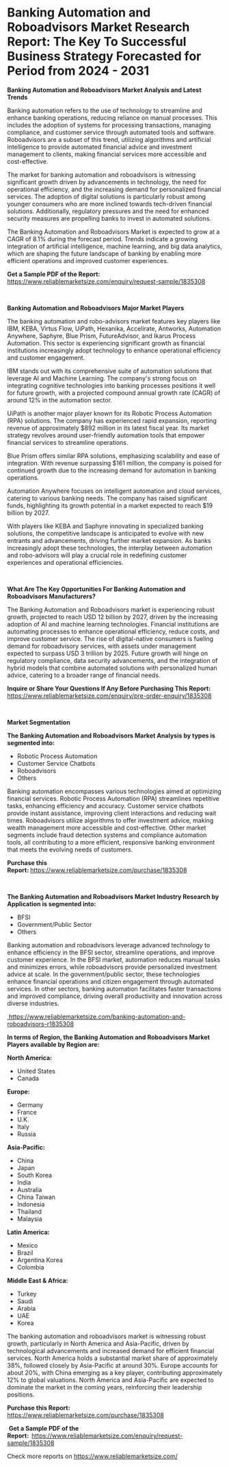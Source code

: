 <p><h1>Banking Automation and Roboadvisors Market Research Report: The Key To Successful Business Strategy Forecasted for Period from 2024 - 2031</h1></p><p><strong>Banking Automation and Roboadvisors Market Analysis and Latest Trends</strong></p>
<p><p>Banking automation refers to the use of technology to streamline and enhance banking operations, reducing reliance on manual processes. This includes the adoption of systems for processing transactions, managing compliance, and customer service through automated tools and software. Roboadvisors are a subset of this trend, utilizing algorithms and artificial intelligence to provide automated financial advice and investment management to clients, making financial services more accessible and cost-effective.</p><p>The market for banking automation and roboadvisors is witnessing significant growth driven by advancements in technology, the need for operational efficiency, and the increasing demand for personalized financial services. The adoption of digital solutions is particularly robust among younger consumers who are more inclined towards tech-driven financial solutions. Additionally, regulatory pressures and the need for enhanced security measures are propelling banks to invest in automated solutions.</p><p>The Banking Automation and Roboadvisors Market is expected to grow at a CAGR of 8.1% during the forecast period. Trends indicate a growing integration of artificial intelligence, machine learning, and big data analytics, which are shaping the future landscape of banking by enabling more efficient operations and improved customer experiences.</p></p>
<p><strong>Get a Sample PDF of the Report:&nbsp;</strong> <a href="https://www.reliablemarketsize.com/enquiry/request-sample/1835308?utm_campaign=1991&utm_medium=2&utm_source=Github&utm_content=ia&utm_term=31122024&utm_id=banking-automation-and-roboadvisors">https://www.reliablemarketsize.com/enquiry/request-sample/1835308</a></p>
<p>&nbsp;</p>
<p><strong>Banking Automation and Roboadvisors Major Market Players</strong></p>
<p><p>The banking automation and robo-advisors market features key players like IBM, KEBA, Virtus Flow, UiPath, Hexanika, Accelirate, Antworks, Automation Anywhere, Saphyre, Blue Prism, FutureAdvisor, and Ikarus Process Automation. This sector is experiencing significant growth as financial institutions increasingly adopt technology to enhance operational efficiency and customer engagement.</p><p>IBM stands out with its comprehensive suite of automation solutions that leverage AI and Machine Learning. The company's strong focus on integrating cognitive technologies into banking processes positions it well for future growth, with a projected compound annual growth rate (CAGR) of around 12% in the automation sector.</p><p>UiPath is another major player known for its Robotic Process Automation (RPA) solutions. The company has experienced rapid expansion, reporting revenue of approximately $892 million in its latest fiscal year. Its market strategy revolves around user-friendly automation tools that empower financial services to streamline operations.</p><p>Blue Prism offers similar RPA solutions, emphasizing scalability and ease of integration. With revenue surpassing $161 million, the company is poised for continued growth due to the increasing demand for automation in banking operations.</p><p>Automation Anywhere focuses on intelligent automation and cloud services, catering to various banking needs. The company has raised significant funds, highlighting its growth potential in a market expected to reach $19 billion by 2027.</p><p>With players like KEBA and Saphyre innovating in specialized banking solutions, the competitive landscape is anticipated to evolve with new entrants and advancements, driving further market expansion. As banks increasingly adopt these technologies, the interplay between automation and robo-advisors will play a crucial role in redefining customer experiences and operational efficiencies.</p></p>
<p>&nbsp;</p>
<p><strong>What Are The Key Opportunities For Banking Automation and Roboadvisors Manufacturers?</strong></p>
<p><p>The Banking Automation and Roboadvisors market is experiencing robust growth, projected to reach USD 12 billion by 2027, driven by the increasing adoption of AI and machine learning technologies. Financial institutions are automating processes to enhance operational efficiency, reduce costs, and improve customer service. The rise of digital-native consumers is fueling demand for roboadvisory services, with assets under management expected to surpass USD 3 trillion by 2025. Future growth will hinge on regulatory compliance, data security advancements, and the integration of hybrid models that combine automated solutions with personalized human advice, catering to a broader range of financial needs.</p></p>
<p><strong>Inquire or Share Your Questions If Any Before Purchasing This Report:</strong> <a href="https://www.reliablemarketsize.com/enquiry/pre-order-enquiry/1835308?utm_campaign=1991&utm_medium=2&utm_source=Github&utm_content=ia&utm_term=31122024&utm_id=banking-automation-and-roboadvisors">https://www.reliablemarketsize.com/enquiry/pre-order-enquiry/1835308</a></p>
<p>&nbsp;</p>
<p><strong>Market Segmentation</strong></p>
<p><strong>The Banking Automation and Roboadvisors Market Analysis by types is segmented into:</strong></p>
<p><ul><li>Robotic Process Automation</li><li>Customer Service Chatbots</li><li>Roboadvisors</li><li>Others</li></ul></p>
<p><p>Banking automation encompasses various technologies aimed at optimizing financial services. Robotic Process Automation (RPA) streamlines repetitive tasks, enhancing efficiency and accuracy. Customer service chatbots provide instant assistance, improving client interactions and reducing wait times. Roboadvisors utilize algorithms to offer investment advice, making wealth management more accessible and cost-effective. Other market segments include fraud detection systems and compliance automation tools, all contributing to a more efficient, responsive banking environment that meets the evolving needs of customers.</p></p>
<p><strong>Purchase this Report:&nbsp;</strong><a href="https://www.reliablemarketsize.com/purchase/1835308?utm_campaign=1991&utm_medium=2&utm_source=Github&utm_content=ia&utm_term=31122024&utm_id=banking-automation-and-roboadvisors">https://www.reliablemarketsize.com/purchase/1835308</a></p>
<p>&nbsp;</p>
<p><strong>The Banking Automation and Roboadvisors Market Industry Research by Application is segmented into:</strong></p>
<p><ul><li>BFSI</li><li>Government/Public Sector</li><li>Others</li></ul></p>
<p><p>Banking automation and roboadvisors leverage advanced technology to enhance efficiency in the BFSI sector, streamline operations, and improve customer experience. In the BFSI market, automation reduces manual tasks and minimizes errors, while roboadvisors provide personalized investment advice at scale. In the government/public sector, these technologies enhance financial operations and citizen engagement through automated services. In other sectors, banking automation facilitates faster transactions and improved compliance, driving overall productivity and innovation across diverse industries.</p></p>
<p><a href="https://www.reliablemarketsize.com/banking-automation-and-roboadvisors-r1835308?utm_campaign=1991&utm_medium=2&utm_source=Github&utm_content=ia&utm_term=31122024&utm_id=banking-automation-and-roboadvisors">&nbsp;https://www.reliablemarketsize.com/banking-automation-and-roboadvisors-r1835308</a></p>
<p><strong>In terms of Region, the Banking Automation and Roboadvisors Market Players available by Region are:</strong></p>
<p>
    <p> <strong> North America: </strong>
        <ul>
            <li>United States</li>
            <li>Canada</li>
        </ul>
        </p> 
    <p> <strong> Europe: </strong>
        <ul>
            <li>Germany</li>
            <li>France</li>
            <li>U.K.</li>
            <li>Italy</li>
            <li>Russia</li>
        </ul>
        </p> 
    <p> <strong> Asia-Pacific: </strong>
        <ul>
            <li>China</li>
            <li>Japan</li>
            <li>South Korea</li>
            <li>India</li>
            <li>Australia</li>
            <li>China Taiwan</li>
            <li>Indonesia</li>
            <li>Thailand</li>
            <li>Malaysia</li>
        </ul>
        </p> 
    <p> <strong> Latin America: </strong>
        <ul>
            <li>Mexico</li>
            <li>Brazil</li>
            <li>Argentina Korea</li>
            <li>Colombia</li>
        </ul>
        </p> 
    <p> <strong> Middle East & Africa: </strong>
        <ul>
            <li>Turkey</li>
            <li>Saudi</li>
            <li>Arabia</li>
            <li>UAE</li>
            <li>Korea</li>
        </ul>
    </p>
    </p>
<p><p>The banking automation and roboadvisors market is witnessing robust growth, particularly in North America and Asia-Pacific, driven by technological advancements and increased demand for efficient financial services. North America holds a substantial market share of approximately 38%, followed closely by Asia-Pacific at around 30%. Europe accounts for about 20%, with China emerging as a key player, contributing approximately 12% to global valuations. North America and Asia-Pacific are expected to dominate the market in the coming years, reinforcing their leadership positions.</p></p>
<p><strong>Purchase this Report: </strong><a href="https://www.reliablemarketsize.com/purchase/1835308?utm_campaign=1991&utm_medium=2&utm_source=Github&utm_content=ia&utm_term=31122024&utm_id=banking-automation-and-roboadvisors">https://www.reliablemarketsize.com/purchase/1835308</a></p>
<p>&nbsp;<strong>Get a Sample PDF of the Report:&nbsp;&nbsp;</strong><a href="https://www.reliablemarketsize.com/enquiry/request-sample/1835308?utm_campaign=1991&utm_medium=2&utm_source=Github&utm_content=ia&utm_term=31122024&utm_id=banking-automation-and-roboadvisors">https://www.reliablemarketsize.com/enquiry/request-sample/1835308</a></p>
<p><strong></strong></p>
<p>Check more reports on <a href="https://www.reliablemarketsize.com/?utm_campaign=1991&utm_medium=2&utm_source=Github&utm_content=ia&utm_term=31122024&utm_id=banking-automation-and-roboadvisors">https://www.reliablemarketsize.com/</a></p>